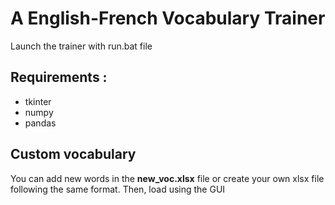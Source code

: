 # A English-French Vocabulary Trainer


Launch the trainer with run.bat file

## Requirements : 
- tkinter
- numpy
- pandas

## Custom vocabulary
You can add new words in the **new_voc.xlsx** file or create your own xlsx file following the same format.
Then, load using the GUI
